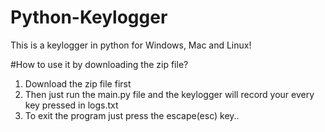 # Python-Keylogger
This is a keylogger in python for Windows, Mac and Linux!


#How to use it by downloading the zip file?
1) Download the zip file first
2) Then just run the main.py file and the keylogger will record your every key pressed in logs.txt
3) To exit the program just press the escape(esc) key..
